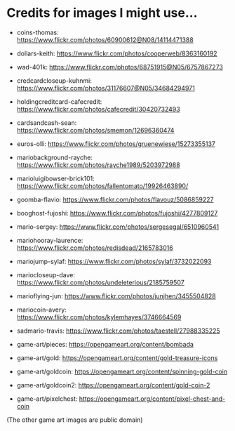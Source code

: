 # Credits for images I might use...

* coins-thomas: https://www.flickr.com/photos/60900612@N08/14114471388
* dollars-keith: https://www.flickr.com/photos/cooperweb/8363160192
* wad-401k: https://www.flickr.com/photos/68751915@N05/6757867273
* credcardcloseup-kuhnmi: https://www.flickr.com/photos/31176607@N05/34684294971
* holdingcreditcard-cafecredit: https://www.flickr.com/photos/cafecredit/30420732493
* cardsandcash-sean: https://www.flickr.com/photos/smemon/12696360474
* euros-olli: https://www.flickr.com/photos/gruenewiese/15273355137
* mariobackground-rayche: https://www.flickr.com/photos/rayche1989/5203972988
* marioluigibowser-brick101: https://www.flickr.com/photos/fallentomato/19926463890/
* goomba-flavio: https://www.flickr.com/photos/flavouz/5086859227
* booghost-fujoshi: https://www.flickr.com/photos/fujoshi/4277809127
* mario-sergey: https://www.flickr.com/photos/sergesegal/6510960541
* mariohooray-laurence: https://www.flickr.com/photos/redisdead/2165783016
* mariojump-sylaf: https://www.flickr.com/photos/sylaf/3732022093
* mariocloseup-dave: https://www.flickr.com/photos/undeleterious/2185759507
* marioflying-jun: https://www.flickr.com/photos/junjhen/3455504828
* mariocoin-avery: https://www.flickr.com/photos/kylemhayes/3746664569
* sadmario-travis: https://www.flickr.com/photos/taestell/27988335225

* game-art/pieces: https://opengameart.org/content/bombada
* game-art/gold: https://opengameart.org/content/gold-treasure-icons
* game-art/goldcoin: https://opengameart.org/content/spinning-gold-coin
* game-art/goldcoin2: https://opengameart.org/content/gold-coin-2
* game-art/pixelchest: https://opengameart.org/content/pixel-chest-and-coin

(The other game art images are public domain)
